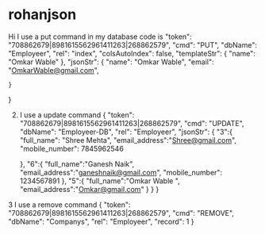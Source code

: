 # rohanjson



Hi I use a put command in my database
code is 
"token": "708862679|8981615562961411263|268862579",
    "cmd": "PUT",
    "dbName": "Employeer",
    "rel": "index",
    "colsAutoIndex": false,
    "templateStr": {
        "name": "Omkar Wable"
    },
    "jsonStr": {
        "name": "Omkar Wable",
        "email": "OmkarWable@gmail.com",
        

    }
}

2. I use a update command
{
    "token": "708862679|8981615562961411263|268862579",
    "cmd": "UPDATE",
    "dbName": "Employeer-DB",
    "rel": "Employeer",
    "jsonStr": {
       "3":{
        "full_name": "Shree Mehta",
        "email_address":"Shree@gmail.com",
        "mobile_number": 7845962546

      },
       "6":{
        "full_name":"Ganesh Naik",
        "email_address":"ganeshnaik@gmail.com",
        "mobile_number": 1234567891
      },
       "5":{
        "full_name":"Omkar Wable ",
        "email_address":"Omkar@gmail.com"
      }
   }
}



3 I use a remove command
{
    "token": "708862679|8981615562961411263|268862579", 
    "cmd": "REMOVE",
    "dbName": "Companys",
    "rel": "Employeer",
    "record": 1
}
